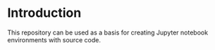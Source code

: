 # Introduction
This repository can be used as a basis for creating Jupyter notebook environments with source code.